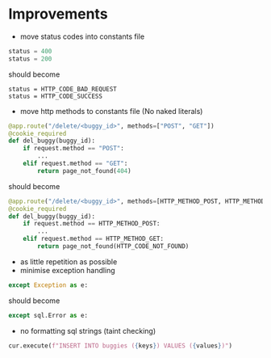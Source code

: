 # Improvements

-   move status codes into constants file

```py
status = 400
status = 200
```

should become

```
status = HTTP_CODE_BAD_REQUEST
status = HTTP_CODE_SUCCESS
```

-   move http methods to constants file (No naked literals)

```py
@app.route("/delete/<buggy_id>", methods=["POST", "GET"])
@cookie_required
def del_buggy(buggy_id):
    if request.method == "POST":
        ...
    elif request.method == "GET":
        return page_not_found(404)
```

should become

```py
@app.route("/delete/<buggy_id>", methods=[HTTP_METHOD_POST, HTTP_METHOD_GET])
@cookie_required
def del_buggy(buggy_id):
    if request.method == HTTP_METHOD_POST:
        ...
    elif request.method == HTTP_METHOD_GET:
        return page_not_found(HTTP_CODE_NOT_FOUND)
```

-   as little repetition as possible
-   minimise exception handling

```py
except Exception as e:
```

should become

```py
except sql.Error as e:
```

-   no formatting sql strings (taint checking)

```py
cur.execute(f"INSERT INTO buggies ({keys}) VALUES ({values})")
```
